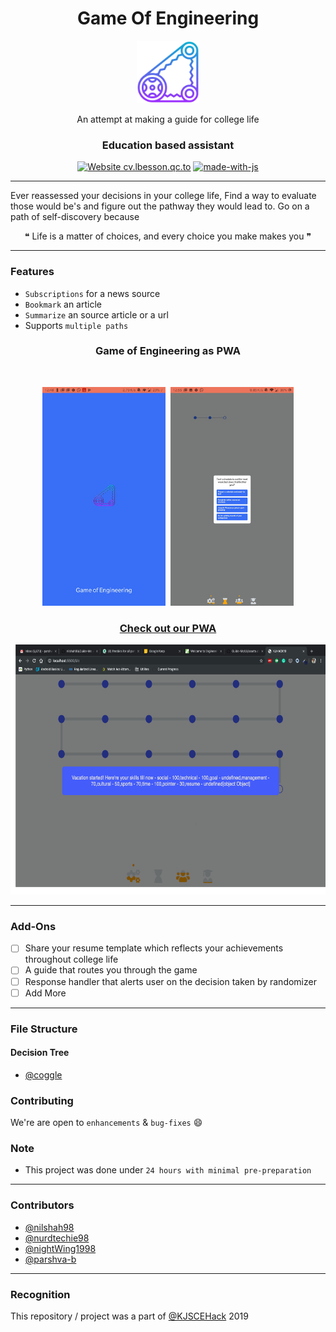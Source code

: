 <div align="center">
  <h1> Game Of Engineering</h1>
  <img width=100px height=100px src="./UI/assets/logo.png" alt="Guide-Me"></a>
  <p> An attempt at making a guide for college life </p>
</div>


<h3 align="center">Education based assistant</h3>

<div align="center">

  [![Website cv.lbesson.qc.to](https://img.shields.io/website-up-down-green-red/http/cv.lbesson.qc.to.svg)](http://gameofengineering-4102c.firebaseapp.com)
  [![made-with-js](https://img.shields.io/badge/Made%20with-JavaScript-1f425f.svg)](https://developer.mozilla.org/en-US/docs/Web/JavaScript)

</div>

------------------------------------------

Ever reassessed your decisions in your college life, Find a way to evaluate those would be's and figure out the pathway they would lead to. Go on a path of self-discovery because
<div align="center">
  &#10077; Life is a matter of choices, and every choice you make makes you &#10078;
</div>

------------------------------------------
### Features

- `Subscriptions` for a news source
- `Bookmark` an article
- `Summarize` an source article or a url
- Supports `multiple paths`

<div align="center">

<h3 > Game of Engineering as PWA  </h3>
<br>
<p align="center">
  <kbd>
 <img src ="./UI/assets/pwa.jpg" width = auto height = 350px>
  </kbd>
  <kbd>
<img src ="./UI/assets/pwa-question.jpg" width = auto height = 350px>
  </kbd>
</p>

<h3><a href="http://gameofengineering-4102c.firebaseapp.com">  Check out our PWA   </a></h3>
<kbd>  <img src = "./UI/assets/longer-path.png" width = auto height = 400px >
</kbd>
</div>

------------------------------------------

### Add-Ons

- [ ] Share your resume template which reflects your achievements throughout college life
- [ ] A guide that routes you through the game
- [ ] Response handler that alerts user on the decision taken by randomizer
- [ ] Add More

------------------------------------------
### File Structure


#### Decision Tree

- [@coggle](https://coggle.it/diagram/XZYkMBcw7rYSSX4w/t/welcome-to-engineering-the-game-of-engineer's-life/7f1b26de836f53b8caaed49a709f6a5d22ed3d1874f79f2df917442fbdc088ea)


### Contributing

 We're are open to `enhancements` & `bug-fixes` :smile: 

### Note

- This project was done under `24 hours with minimal pre-preparation`

------------------------------------------
### Contributors

- [@nilshah98](https://github.com/nilshah98)
- [@nurdtechie98](https://github.com/nurdtechie98)
- [@nightWing1998](https://github.com/NightWing1998)
- [@parshva-b](https://github.com/parshva-b)

------------------------------------------
### Recognition

This repository / project was a part of [@KJSCEHack](https://github.com/kjsce-codecell) 2019

